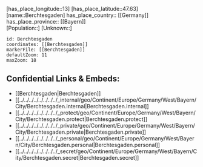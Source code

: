 ﻿---
location: [47.63,13] 
mapzoom: [7,12] 
mapmarker: city 
type: City
tags:
- geo/City


SpocWebEntityId: 29107
isDeleted: false
confidential: public

---
[has_place_longitude::13] 
[has_place_latitude::47.63] 
[name::Berchtesgaden] 
has_place_country:: [[Germany]]  
has_place_province:: [[Bayern]]  
[Population::] 
[Unknown::] 


```leaflet
id: Berchtesgaden
coordinates: [[Berchtesgaden]] 
markerFile: [[Berchtesgaden]] 
defaultZoom: 11 
maxZoom: 18
```


## Confidential Links & Embeds: 
- [[Berchtesgaden|Berchtesgaden]]  
- [[../../../../../../../../_internal/geo/Continent/Europe/Germany/West/Bayern/City/Berchtesgaden.internal|Berchtesgaden.internal]] 
- [[../../../../../../../../_protect/geo/Continent/Europe/Germany/West/Bayern/City/Berchtesgaden.protect|Berchtesgaden.protect]] 
- [[../../../../../../../../_private/geo/Continent/Europe/Germany/West/Bayern/City/Berchtesgaden.private|Berchtesgaden.private]] 
- [[../../../../../../../../_personal/geo/Continent/Europe/Germany/West/Bayern/City/Berchtesgaden.personal|Berchtesgaden.personal]] 
- [[../../../../../../../../_secret/geo/Continent/Europe/Germany/West/Bayern/City/Berchtesgaden.secret|Berchtesgaden.secret]] 
